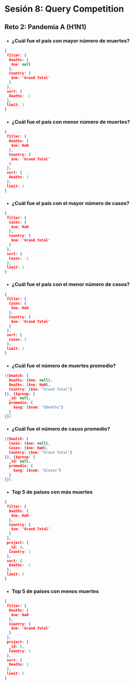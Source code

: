 # Sesión 8: Query Competition
## Reto 2: Pandemia A (H1N1)
- ### ¿Cuál fue el país con mayor número de muertes?
```json
{
 filter: {
  Deaths: {
   $ne: null
  },
  Country: {
   $ne: 'Grand Total'
  }
 },
 sort: {
  Deaths: -1
 },
 limit: 1
}
```
- ### ¿Cuál fue el país con menor número de muertes?
```json
{
 filter: {
  Deaths: {
   $ne: NaN
  },
  Country: {
   $ne: 'Grand Total'
  }
 },
 sort: {
  Deaths: 1
 },
 limit: 1
}
```
- ### ¿Cuál fue el país con el mayor número de casos?
```json
{
 filter: {
  Cases: {
   $ne: NaN
  },
  Country: {
   $ne: 'Grand Total'
  }
 },
 sort: {
  Cases: -1
 },
 limit: 1
}
```
- ### ¿Cuál fue el país con el menor número de casos?
```json
{
 filter: {
  Cases: {
   $ne: NaN
  },
  Country: {
   $ne: 'Grand Total'
  }
 },
 sort: {
  Cases: 1
 },
 limit: 1
}
```
- ### ¿Cuál fue el número de muertes promedio?
```json
[{$match: {
  Deaths: {$ne: null},
  Deaths: {$ne: NaN},
  Country: {$ne: "Grand Total"}
}}, {$group: {
  _id: null,
  promedio: {
    $avg: {$sum: "$Deaths"}
  }
}}]
```
- ### ¿Cuál fue el número de casos promedio?
```json
[{$match: {
  Cases: {$ne: null},
  Cases: {$ne: NaN},
  Country: {$ne: "Grand Total"}
}}, {$group: {
  _id: null,
  promedio: {
    $avg: {$sum: "$Cases"}
  }
}}]
```
- ### Top 5 de países con más muertes
```json
{
 filter: {
  Deaths: {
   $ne: NaN
  },
  Country: {
   $ne: 'Grand Total'
  }
 },
 project: {
  _id: 0,
  Country: 1
 },
 sort: {
  Deaths: -1
 },
 limit: 5
}
```

- ### Top 5 de países con menos muertes

```json
{
 filter: {
  Deaths: {
   $ne: NaN
  },
  Country: {
   $ne: 'Grand Total'
  }
 },
 project: {
  _id: 0,
  Country: 1
 },
 sort: {
  Deaths: 1
 },
 limit: 5
}
```
